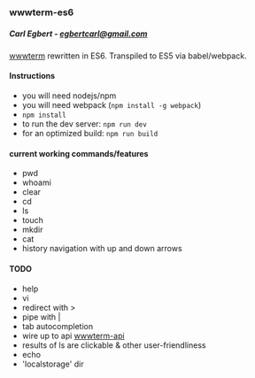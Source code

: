 ### wwwterm-es6
##### Carl Egbert - egbertcarl@gmail.com

[wwwterm](https://github.com/carlegbert/wwwterm) rewritten in ES6. Transpiled to ES5 via babel/webpack.

#### Instructions

* you will need nodejs/npm
* you will need webpack (`npm install -g webpack`)
* `npm install`
* to run the dev server: `npm run dev`
* for an optimized build: `npm run build`

#### current working commands/features

* pwd
* whoami
* clear
* cd
* ls
* touch
* mkdir
* cat
* history navigation with up and down arrows

#### TODO
* help
* vi
* redirect with >
* pipe with |
* tab autocompletion
* wire up to api [wwwterm-api](https://github.com/carlegbert/wwwterm-api)
* results of ls are clickable & other user-friendliness
* echo
* 'localstorage' dir
